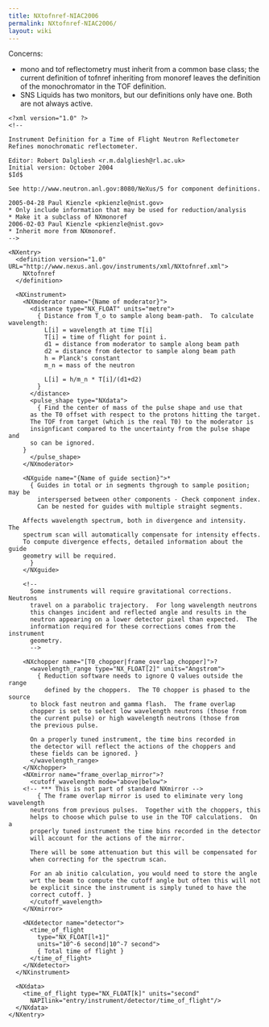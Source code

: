```yaml
---
title: NXtofnref-NIAC2006
permalink: NXtofnref-NIAC2006/
layout: wiki
---
```


Concerns:

-   mono and tof reflectometry must inherit from a common base class;
    the current definition of tofnref inheriting from monoref leaves the
    definition of the monochromator in the TOF definition.
-   SNS Liquids has two monitors, but our definitions only have one.
    Both are not always active.

<!-- -->

    <?xml version="1.0" ?>
    <!--

    Instrument Definition for a Time of Flight Neutron Reflectometer
    Refines monochromatic reflectometer.

    Editor: Robert Dalgliesh <r.m.dalgliesh@rl.ac.uk>
    Initial version: October 2004
    $Id$

    See http://www.neutron.anl.gov:8080/NeXus/5 for component definitions.

    2005-04-28 Paul Kienzle <pkienzle@nist.gov>
    * Only include information that may be used for reduction/analysis
    * Make it a subclass of NXmonoref
    2006-02-03 Paul Kienzle <pkienzle@nist.gov>
    * Inherit more from NXmonoref.
    -->

    <NXentry>
      <definition version="1.0" URL="http://www.nexus.anl.gov/instruments/xml/NXtofnref.xml">
        NXtofnref
      </definition>

      <NXinstrument>
        <NXmoderator name="{Name of moderator}">
          <distance type="NX_FLOAT" units="metre">
            { Distance from T_o to sample along beam-path.  To calculate wavelength:
              L[i] = wavelength at time T[i]
              T[i] = time of flight for point i.
              d1 = distance from moderator to sample along beam path
              d2 = distance from detector to sample along beam path
              h = Planck's constant
              m_n = mass of the neutron
                
              L[i] = h/m_n * T[i]/(d1+d2)
            }
          </distance>
          <pulse_shape type="NXdata">
            { Find the center of mass of the pulse shape and use that
          as the T0 offset with respect to the protons hitting the target.
          The TOF from target (which is the real T0) to the moderator is 
          insignficant compared to the uncertainty from the pulse shape and
          so can be ignored.
        }
          </pulse_shape>
        </NXmoderator>

        <NXguide name="{Name of guide section}">*
          { Guides in total or in segments thgrough to sample position; may be 
            interspersed between other components - Check component index.
            Can be nested for guides with multiple straight segments.

        Affects wavelength spectrum, both in divergence and intensity.  The
        spectrum scan will automatically compensate for intensity effects.
        To compute divergence effects, detailed information about the guide
        geometry will be required.
          }
        </NXguide>

        <!-- 
          Some instruments will require gravitational corrections.  Neutrons
          travel on a parabolic trajectory.  For long wavelength neutrons
          this changes incident and reflected angle and results in the
          neutron appearing on a lower detector pixel than expected.  The
          information required for these corrections comes from the instrument
          geometry.
          -->

        <NXchopper name="[T0_chopper|frame_overlap_chopper]">?
          <wavelength_range type="NX_FLOAT[2]" units="Angstrom">
            { Reduction software needs to ignore Q values outside the range
              defined by the choppers.  The T0 chopper is phased to the source 
          to block fast neutron and gamma flash.  The frame overlap
          chopper is set to select low wavelength neutrons (those from
          the current pulse) or high wavelength neutrons (those from
          the previous pulse.

          On a properly tuned instrument, the time bins recorded in 
          the detector will reflect the actions of the choppers and
          these fields can be ignored. }
          </wavelength_range>
        </NXchopper>
        <NXmirror name="frame_overlap_mirror">?
          <cutoff_wavelength mode="above|below">
        <!-- *** This is not part of standard NXmirror -->
            { The frame overlap mirror is used to eliminate very long wavelength 
          neutrons from previous pulses.  Together with the choppers, this
          helps to choose which pulse to use in the TOF calculations.  On a 
          properly tuned instrument the time bins recorded in the detector
          will account for the actions of the mirror.

          There will be some attenuation but this will be compensated for 
          when correcting for the spectrum scan.

          For an ab initio calculation, you would need to store the angle 
          wrt the beam to compute the cutoff angle but often this will not
          be explicit since the instrument is simply tuned to have the
          correct cutoff. }
          </cutoff_wavelength>
        </NXmirror>
        
        <NXdetector name="detector">
          <time_of_flight 
            type="NX_FLOAT[l+1]"
            units="10^-6 second|10^-7 second">
            { Total time of flight }
          </time_of_flight>
        </NXdetector>
      </NXinstrument>

      <NXdata>
        <time_of_flight type="NX_FLOAT[k]" units="second" 
          NAPIlink="entry/instrument/detector/time_of_flight"/>
      </NXdata>
    </NXentry>
